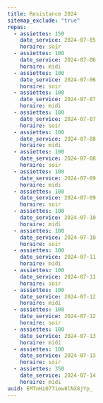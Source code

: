 ```yaml
---
title: Resistance 2024
sitemap_exclude: "true"
repas:
  - assiettes: 150
    date_service: 2024-07-05
    horaire: soir
  - assiettes: 100
    date_service: 2024-07-06
    horaire: midi
  - assiettes: 100
    date_service: 2024-07-06
    horaire: soir
  - assiettes: 100
    date_service: 2024-07-07
    horaire: midi
  - assiettes: 100
    date_service: 2024-07-07
    horaire: soir
  - assiettes: 100
    date_service: 2024-07-08
    horaire: midi
  - assiettes: 100
    date_service: 2024-07-08
    horaire: soir
  - assiettes: 100
    date_service: 2024-07-09
    horaire: midi
  - assiettes: 100
    date_service: 2024-07-09
    horaire: soir
  - assiettes: 100
    date_service: 2024-07-10
    horaire: midi
  - assiettes: 100
    date_service: 2024-07-10
    horaire: soir
  - assiettes: 100
    date_service: 2024-07-11
    horaire: midi
  - assiettes: 100
    date_service: 2024-07-11
    horaire: soir
  - assiettes: 100
    date_service: 2024-07-12
    horaire: midi
  - assiettes: 100
    date_service: 2024-07-12
    horaire: soir
  - assiettes: 100
    date_service: 2024-07-13
    horaire: midi
  - assiettes: 100
    date_service: 2024-07-13
    horaire: soir
  - assiettes: 350
    date_service: 2024-07-14
    horaire: midi
uuid: EMTnHiO77iew8lNX8jYp_
---
```

